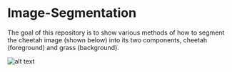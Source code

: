 # Image-Segmentation
The goal of this repository is to show various methods of how to segment the cheetah image (shown below) into its two components, cheetah (foreground) and grass (background).

![alt text](https://github.com/[SandraVillamar]/[Image-Segmentation]/data/cheetah.bmp?raw=true)
